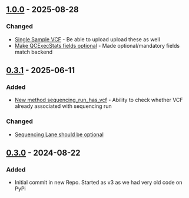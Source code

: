 ## [1.0.0] - 2025-08-28

### Changed

- [Single Sample VCF](https://github.com/SACGF/variantgrid_api/issues/7) - Be able to upload upload these as well
- [Make QCExecStats fields optional](https://github.com/SACGF/variantgrid_api/issues/6) - Made optional/mandatory fields match backend

## [0.3.1] - 2025-06-11

### Added

- [New method sequencing_run_has_vcf](https://github.com/SACGF/variantgrid_api/issues/5) - Ability to check whether VCF already associated with sequencing run

### Changed

- [Sequencing Lane should be optional](https://github.com/SACGF/variantgrid_api/issues/2)

## [0.3.0] - 2024-08-22

### Added

- Initial commit in new Repo. Started as v3 as we had very old code on PyPi

[unreleased]: https://github.com/SACGF/variantgrid_api/compare/v1.0.0...HEAD
[1.0.0]: https://github.com/SACGF/variantgrid_api/compare/v0.3.0...v1.0.0
[0.3.1]: https://github.com/SACGF/variantgrid_api/compare/v0.3.0...v0.3.1
[0.3.0]: https://github.com/SACGF/variantgrid_api/releases/tag/v0.3.0
